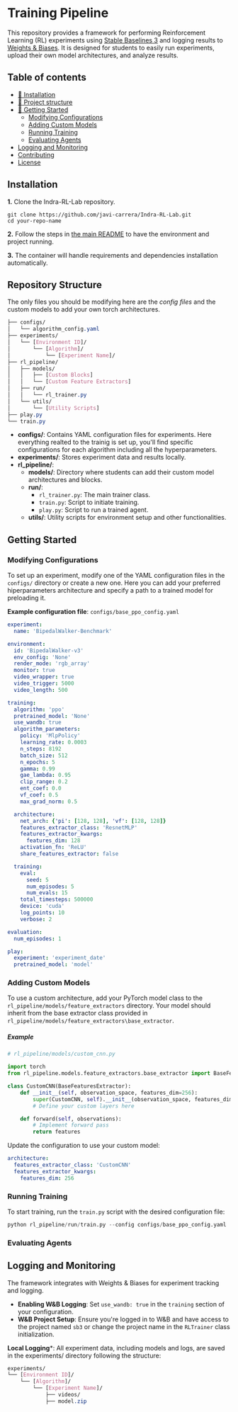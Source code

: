 # Training Pipeline

This repository provides a framework for performing Reinforcement Learning (RL) experiments using [Stable Baselines 3](https://stable-baselines3.readthedocs.io/) and logging results to [Weights & Biases](https://wandb.ai/). It is designed for students to easily run experiments, upload their own model architectures, and analyze results.

## Table of contents
- [🔧 Installation](#installation)
- [📁 Project structure](#project-structure)
- [📖 Getting Started](#getting-started)
    - [Modifying Configurations](#modifying-configurations)
    - [Adding Custom Models](#adding-custom-models)
    - [Running Training](#running-training)
    - [Evaluating Agents](#evaluating-agents)
- [Logging and Monitoring](#logging-and-monitoring)
- [Contributing](#contributing)
- [License](#license)


## Installation

**1.** Clone the Indra-RL-Lab repository.

```git
git clone https://github.com/javi-carrera/Indra-RL-Lab.git
cd your-repo-name
```

**2.** Follow the steps in [the main README](README.md) to have the environment and project running.

**3.** The container will handle requirements and dependencies installation automatically.

## Repository Structure

The only files you should be modifying here are the *config files* and the custom models to add your own torch architectures.

```css
├── configs/
│   └── algorithm_config.yaml
├── experiments/
│   └── [Environment ID]/
│       └── [Algorithm]/
│           └── [Experiment Name]/
├── rl_pipeline/
│   ├── models/
│   │   ├── [Custom Blocks]
│   │   └── [Custom Feature Extractors]
│   ├── run/
│   │   └── rl_trainer.py
│   └── utils/
│       └── [Utility Scripts]
├── play.py
└── train.py
```
- **configs/**: Contains YAML configuration files for experiments. Here everything realted to the trainig is set up, you'll find specific configurations for each algorithm including all the hyperparameters. 
- **experiments/**: Stores experiment data and results locally.
- **rl_pipeline/**:
    - **models/**: Directory where students can add their custom model architectures and blocks.
    - **run/**:
        - ```rl_trainer.py```: The main trainer class.
        - ```train.py```: Script to initiate training.
        - ```play.py```: Script to run a trained agent.
    - **utils/**: Utility scripts for environment setup and other functionalities.

## Getting Started

### Modifying Configurations

To set up an experiment, modify one of the YAML configuration files in the ```configs/``` directory or create a new one. Here you can add your preferred hiperparameters architecture and specify a path to a trained model for preloading it.

**Example configuration file**: ```configs/base_ppo_config.yaml```

```yaml
experiment:
  name: 'BipedalWalker-Benchmark'

environment:
  id: 'BipedalWalker-v3'
  env_config: 'None'
  render_mode: 'rgb_array'
  monitor: true
  video_wrapper: true
  video_trigger: 5000
  video_length: 500

training:
  algorithm: 'ppo'
  pretrained_model: 'None'
  use_wandb: true
  algorithm_parameters:
    policy: 'MlpPolicy'
    learning_rate: 0.0003
    n_steps: 8192
    batch_size: 512
    n_epochs: 5
    gamma: 0.99
    gae_lambda: 0.95
    clip_range: 0.2
    ent_coef: 0.0
    vf_coef: 0.5
    max_grad_norm: 0.5

  architecture:
    net_arch: {'pi': [128, 128], 'vf': [128, 128]}
    features_extractor_class: 'ResnetMLP'
    features_extractor_kwargs:
      features_dim: 128
    activation_fn: 'ReLU'
    share_features_extractor: false

  training:
    eval:
      seed: 5
      num_episodes: 5
      num_evals: 15
    total_timesteps: 500000
    device: 'cuda'
    log_points: 10
    verbose: 2

evaluation:
  num_episodes: 1

play:
  experiment: 'experiment_date'
  pretrained_model: 'model'

```
### Adding Custom Models

To use a custom architecture, add your PyTorch model class to the ```rl_pipeline/models/feature_extractors``` directory. Your model should inherit from the base extractor class provided in ```rl_pipeline/models/feature_extractors\base_extractor```.

##### Example

```python
# rl_pipeline/models/custom_cnn.py

import torch
from rl_pipeline.models.feature_extractors.base_extractor import BaseFeaturesExtractor

class CustomCNN(BaseFeaturesExtractor):
    def __init__(self, observation_space, features_dim=256):
        super(CustomCNN, self).__init__(observation_space, features_dim)
        # Define your custom layers here

    def forward(self, observations):
        # Implement forward pass
        return features
```
Update the configuration to use your custom model:
```yaml
architecture:
  features_extractor_class: 'CustomCNN'
  features_extractor_kwargs:
    features_dim: 256
```
### Running Training
To start training, run the ```train.py``` script with the desired configuration file:
```python
python rl_pipeline/run/train.py --config configs/base_ppo_config.yaml
```


### Evaluating Agents

## Logging and Monitoring
The framework integrates with Weights & Biases for experiment tracking and logging.

- **Enabling W&B Logging**: Set ```use_wandb: true``` in the ```training``` section of your configuration.
- **W&B Project Setup**: Ensure you're logged in to W&B and have access to the project named ```sb3``` or change the project name in the ```RLTrainer``` class initialization.

**Local Logging***: All experiment data, including models and logs, are saved in the experiments/ directory following the structure:
```css
experiments/
└── [Environment ID]/
    └── [Algorithm]/
        └── [Experiment Name]/
            ├── videos/
            ├── model.zip
```